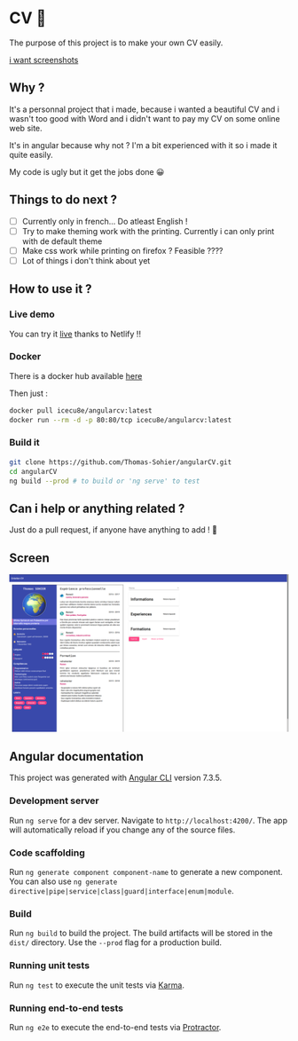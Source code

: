 # CV 📜

The purpose of this project is to make your own CV easily.

[i want screenshots](#screen)

## Why ?

It's a personnal project that i made, because i wanted a beautiful CV and i wasn't too good with Word and i didn't want to pay my CV on some online web site.

It's in angular because why not ? I'm a bit experienced with it so i made it quite easily.

My code is ugly but it get the jobs done 😀

## Things to do next ?

- [ ] Currently only in french... Do atleast English !
- [ ] Try to make theming work with the printing. Currently i can only print with de default theme
- [ ] Make css work while printing on firefox ? Feasible ????
- [ ] Lot of things i don't think about yet

## How to use it ?

### Live demo

You can try it [live](https://elegant-swanson-7243d9.netlify.com) thanks to Netlify !!

### Docker

There is a docker hub available [here](https://hub.docker.com/repository/docker/icecu8e/angularcv)

Then just :

```bash
docker pull icecu8e/angularcv:latest
docker run --rm -d -p 80:80/tcp icecu8e/angularcv:latest
```

### Build it

```bash
git clone https://github.com/Thomas-Sohier/angularCV.git
cd angularCV
ng build --prod # to build or 'ng serve' to test
```

## Can i help or anything related ?

Just do a pull request, if anyone have anything to add ! 🙌

## Screen

![cv](/assets/cv.png)

## Angular documentation

This project was generated with [Angular CLI](https://github.com/angular/angular-cli) version 7.3.5.

### Development server

Run `ng serve` for a dev server. Navigate to `http://localhost:4200/`. The app will automatically reload if you change any of the source files.

### Code scaffolding

Run `ng generate component component-name` to generate a new component. You can also use `ng generate directive|pipe|service|class|guard|interface|enum|module`.

### Build

Run `ng build` to build the project. The build artifacts will be stored in the `dist/` directory. Use the `--prod` flag for a production build.

### Running unit tests

Run `ng test` to execute the unit tests via [Karma](https://karma-runner.github.io).

### Running end-to-end tests

Run `ng e2e` to execute the end-to-end tests via [Protractor](http://www.protractortest.org/).

